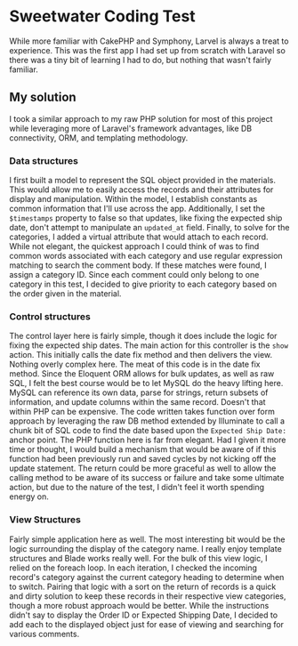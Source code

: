 # Sweetwater Coding Test

While more familiar with CakePHP and Symphony, Larvel is always a treat to experience. This was the first app I had set up
from scratch with Laravel so there was a tiny bit of learning I had to do, but nothing that wasn't fairly familiar.

## My solution

I took a similar approach to my raw PHP solution for most of this project while leveraging more of Laravel's framework
advantages, like DB connectivity, ORM, and templating methodology.

### Data structures
I first built a model to represent the SQL object provided in the materials. This would allow me to easily access the
records and their attributes for display and manipulation. Within the model, I establish constants as common information
that I'll use across the app. Additionally, I set the `$timestamps` property to false so that updates, like fixing the expected
ship date, don't attempt to manipulate an `updated_at` field. Finally, to solve for the categories, I added a virtual
attribute that would attach to each record. While not elegant, the quickest approach I could think of was to find common
words associated with each category and use regular expression matching to search the comment body. If these matches were
found, I assign a category ID. Since each comment could only belong to one category in this test, I decided to give priority
to each category based on the order given in the material.

### Control structures
The control layer here is fairly simple, though it does include the logic for fixing the expected ship dates. The main
action for this controller is the `show` action. This initially calls the date fix method and then delivers the view.
Nothing overly complex here. The meat of this code is in the date fix method. Since the Eloquent ORM allows for bulk
updates, as well as raw SQL, I felt the best course would be to let MySQL do the heavy lifting here. MySQL can reference
its own data, parse for strings, return subsets of information, and update columns within the same record. Doesn't that
within PHP can be expensive. The code written takes function over form approach by leveraging the raw DB method extended
by Illuminate to call a chunk bit of SQL code to find the date based upon the `Expected Ship Date: ` anchor point. The
PHP function here is far from elegant. Had I given it more time or thought, I would build a mechanism that would be aware
of if this function had been previously run and saved cycles by not kicking off the update statement. The return could be
more graceful as well to allow the calling method to be aware of its success or failure and take some ultimate action,
but due to the nature of the test, I didn't feel it worth spending energy on.

### View Structures
Fairly simple application here as well. The most interesting bit would be the logic surrounding the display of the
category name. I really enjoy template structures and Blade works really well. For the bulk of this view logic, I
relied on the foreach loop. In each iteration, I checked the incoming record's category against the current category
heading to determine when to switch. Pairing that logic with a sort on the return of records is a quick and dirty solution
to keep these records in their respective view categories, though a more robust approach would be better. While the
instructions didn't say to display the Order ID or Expected Shipping Date, I decided to add each to the displayed object
just for ease of viewing and searching for various comments.